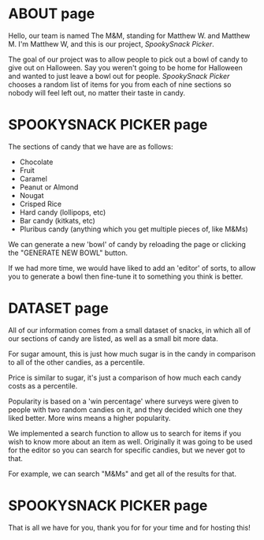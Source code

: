 # ABOUT page

Hello, our team is named The M&M, standing for Matthew W. and Matthew M. I'm
Matthew W, and this is our project, _SpookySnack Picker_.

The goal of our project was to allow people to pick out a bowl of candy to give
out on Halloween. Say you weren't going to be home for Halloween and wanted to
just leave a bowl out for people. _SpookySnack Picker_ chooses a random list of
items for you from each of nine sections so nobody will feel left out, no matter
their taste in candy.

# SPOOKYSNACK PICKER page

The sections of candy that we have are as follows:

- Chocolate
- Fruit
- Caramel
- Peanut or Almond
- Nougat
- Crisped Rice
- Hard candy (lollipops, etc)
- Bar candy (kitkats, etc)
- Pluribus candy (anything which you get multiple pieces of, like M&Ms)

We can generate a new 'bowl' of candy by reloading the page or clicking the
"GENERATE NEW BOWL" button.

If we had more time, we would have liked to add an 'editor' of sorts, to allow
you to generate a bowl then fine-tune it to something you think is better.

# DATASET page

All of our information comes from a small dataset of snacks, in which all of our
sections of candy are listed, as well as a small bit more data.

For sugar amount, this is just how much sugar is in the candy in comparison to
all of the other candies, as a percentile.

Price is similar to sugar, it's just a comparison of how much each candy costs
as a percentile.

Popularity is based on a 'win percentage' where surveys were given to people
with two random candies on it, and they decided which one they liked better.
More wins means a higher popularity.

We implemented a search function to allow us to search for items if you wish to
know more about an item as well. Originally it was going to be used for the
editor so you can search for specific candies, but we never got to that.

For example, we can search "M&Ms" and get all of the results for that.

# SPOOKYSNACK PICKER page

That is all we have for you, thank you for for your time and for hosting this!
